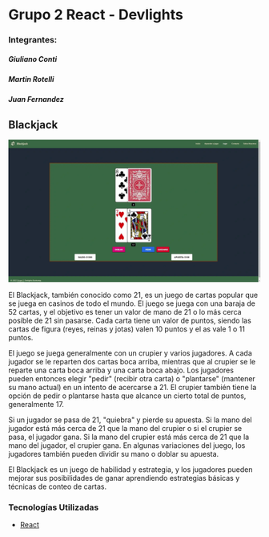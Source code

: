 <h1>Grupo 2 React - Devlights</h1>

<h3>Integrantes:</h3>
<h5>Giuliano Conti</h5>
<h5>Martin Rotelli</h5>
<h5>Juan Fernandez</h5>

## Blackjack

![Blackjack](https://raw.githubusercontent.com/giulianoconti/api/main/imagesProjects/images_1920x1080/blackjack.webp?raw=true)

El Blackjack, también conocido como 21, es un juego de cartas popular que se juega en casinos de todo el mundo. El juego se juega con una baraja de 52 cartas, y el objetivo es tener un valor de mano de 21 o lo más cerca posible de 21 sin pasarse. Cada carta tiene un valor de puntos, siendo las cartas de figura (reyes, reinas y jotas) valen 10 puntos y el as vale 1 o 11 puntos.

El juego se juega generalmente con un crupier y varios jugadores. A cada jugador se le reparten dos cartas boca arriba, mientras que al crupier se le reparte una carta boca arriba y una carta boca abajo. Los jugadores pueden entonces elegir "pedir" (recibir otra carta) o "plantarse" (mantener su mano actual) en un intento de acercarse a 21. El crupier también tiene la opción de pedir o plantarse hasta que alcance un cierto total de puntos, generalmente 17.

Si un jugador se pasa de 21, "quiebra" y pierde su apuesta. Si la mano del jugador está más cerca de 21 que la mano del crupier o si el crupier se pasa, el jugador gana. Si la mano del crupier está más cerca de 21 que la mano del jugador, el crupier gana. En algunas variaciones del juego, los jugadores también pueden dividir su mano o doblar su apuesta.

El Blackjack es un juego de habilidad y estrategia, y los jugadores pueden mejorar sus posibilidades de ganar aprendiendo estrategias básicas y técnicas de conteo de cartas.

### Tecnologías Utilizadas

* [React](https://reactjs.org/)
